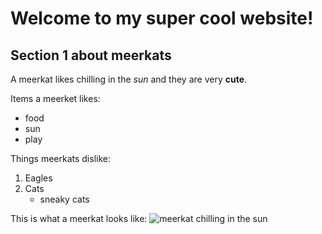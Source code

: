 # Welcome to my super cool website!

## Section 1 about meerkats

A meerkat likes chilling in the *sun* and they are very **cute**.

Items a meerket likes:
- food
- sun
- play

Things meerkats dislike:
1. Eagles
2. Cats
    * sneaky cats

This is what a meerkat looks like: 
![meerkat chilling in the sun](https://d.newsweek.com/en/full/1791922/meerkat-desert.jpg?w=1600&h=1200&q=88&f=ad9b61ff91226f1bbd10de6024fa22f2)
